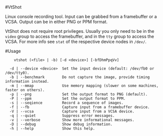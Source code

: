 #VtShot

Linux console recording tool. Input can be grabbed from a framebuffer or a VCSA. Output can be in either PNG or PPM format.

VtShot does not require root privileges. Usually you only need to be in the `video` group to access the framebuffer, and in the `tty` group to access the VCSA. For more info see `stat` of the respective device nodes in `/dev/`.

#Usage
```
    vtshot (<file> | -b) [-d <device>] [-bfDhmPpqVv]

  -d | --device <device>  Set the input device (default: /dev/fb0 or /dev/tty0).
  -b | --benchmark        Do not capture the image, provide timing information instead.
  -m | --mmap             Use memory mapping (slower on some machines, faster on others).
  -p | --png              Set the output format to PNG (default).
  -P | --ppm              Set the output format to PPM.
  -s | --seqience         Record a sequence of images.
  -f | --fb               Capture input from a framebuffer device.
  -V | --vcsa             Capture input from a VCSA device.
  -q | --quiet            Suppress error messages.
  -v | --verbose          Show more informational messages.
  -D | --debug            Show debug information.
  -h | --help             Show this help.
```
